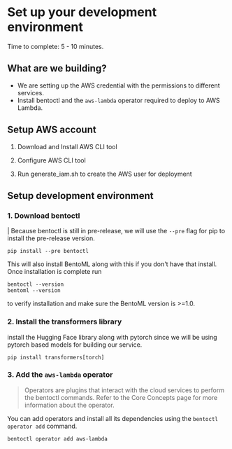 # Set up your development environment

Time to complete: 5 - 10 minutes.


## What are we building?

* We are setting up the AWS credential with the permissions to different
  services.
* Install bentoctl and the `aws-lambda` operator required to deploy to AWS
  Lambda.


## Setup AWS account

1. Download and Install AWS CLI tool

2. Configure AWS CLI tool

3. Run generate_iam.sh to create the AWS user for deployment



## Setup development environment

### 1. Download bentoctl

| Because bentoctl is still in pre-release, we will use the `--pre` flag for
pip to install the pre-release version.

``` 
pip install --pre bentoctl 
```

This will also install BentoML along with this if you don't have that install.
Once installation is complete run 
```
bentoctl --version 
bentoml --version 
```
to verify installation and make sure the BentoML version is >=1.0.

### 2. Install the transformers library
install the Hugging Face library along with pytorch since we will be using pytorch based models for building our service.

``` 
pip install transformers[torch] 
```

### 3. Add the `aws-lambda` operator 
> Operators are plugins that interact with the
cloud services to perform the bentoctl commands. Refer to the Core Concepts
page for more information about the operator.

You can add operators and install all its dependencies using the `bentoctl
operator add` command. 
``` 
bentoctl operator add aws-lambda 
```

